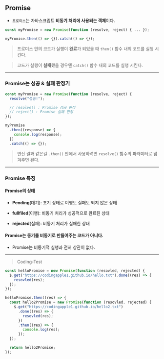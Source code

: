 ## Promise

- `프로미스`는 자바스크립트 **비동기 처리에 사용되는 객체**이다.

```js
const myPromise = new Promise(function (resolve, reject) { ... });

myPromise.then(() => {}).catch(() => {});
```

> 프로미스 안의 코드가 실행이 **완료**가 되었을 때 `then()` 함수 내의 코드를 실행 시킨다.

> 코드가 실행이 **실패**했을 경우엔 `catch()` 함수 내의 코드를 실행 시킨다.

---

### Promise는 성공 & 실패 판정기

```js
const myPromise = new Promise(function (resolve, reject) {
  resolve("성공!");

  // resolve() : Promise 성공 판정
  // reject() : Promise 실패 판정
});

myPromise
  .then((response) => {
    console.log(response);
  })
  .catch(() => {});
```

> 연산 결과 같은걸 `.then()` 안에서 사용하려면 `resolve()` 함수의 파라미터로 넘겨주면 된다.

---

### Promise 특징

#### Promise의 상태

- **Pending**(대기): 초기 상태로 이행도 실패도 되지 않은 상태

- **fullfiled**(이행): 비동기 처리가 성공적으로 완료된 상태

- **rejected**(실패): 비동기 처리가 실패한 상태

#### Promise는 동기를 비동기로 만들어주는 코드가 아니다.

- Promise는 비동기적 실행과 전혀 상관이 없다.

---

> Coding-Test

```js
const helloPromise = new Promise(function (resovled, rejected) {
  $.get("https://codingapple1.github.io/hello.txt").done((res) => {
    resovled(res);
  });
});

helloPromise.then((res) => {
  const hello2Promise = new Promise(function (resovled, rejected) {
    $.get("https://codingapple1.github.io/hello2.txt")
      .done((res) => {
        resovled(res);
      })
      .then((res) => {
        console.log(res);
      });
  });

  return hello2Promise;
});
```
